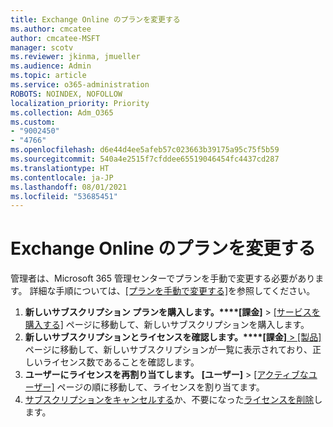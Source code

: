 ```yaml
---
title: Exchange Online のプランを変更する
ms.author: cmcatee
author: cmcatee-MSFT
manager: scotv
ms.reviewer: jkinma, jmueller
ms.audience: Admin
ms.topic: article
ms.service: o365-administration
ROBOTS: NOINDEX, NOFOLLOW
localization_priority: Priority
ms.collection: Adm_O365
ms.custom:
- "9002450"
- "4766"
ms.openlocfilehash: d6e44d4ee5afeb57c023663b39175a95c75f5b59
ms.sourcegitcommit: 540a4e2515f7cfddee65519046454fc4437cd287
ms.translationtype: HT
ms.contentlocale: ja-JP
ms.lasthandoff: 08/01/2021
ms.locfileid: "53685451"
---
```

# <a name="change-exchange-online-plans"></a>Exchange Online のプランを変更する

管理者は、Microsoft 365 管理センターでプランを手動で変更する必要があります。 詳細な手順については、[[プランを手動で変更する]](https://docs.microsoft.com/microsoft-365/commerce/subscriptions/change-plans-manually)を参照してください。

1. **新しいサブスクリプション プランを購入します。****[課金]** > [[サービスを購入する]](https://go.microsoft.com/fwlink/p/?linkid=868433) ページに移動して、新しいサブスクリプションを購入します。
2. **新しいサブスクリプションとライセンスを確認します。****[課金]**[ > [製品]](https://go.microsoft.com/fwlink/p/?linkid=842054) ページに移動して、新しいサブスクリプションが一覧に表示されており、正しいライセンス数であることを確認します。
3. **ユーザーにライセンスを再割り当てします。** **[ユーザー]** > [[アクティブなユーザー]](https://go.microsoft.com/fwlink/p/?linkid=834822) ページの順に移動して、ライセンスを割り当てます。
4. [サブスクリプションをキャンセルする](https://docs.microsoft.com/microsoft-365/commerce/subscriptions/cancel-your-subscription)か、不要になった[ライセンスを削除](https://docs.microsoft.com/microsoft-365/commerce/licenses/buy-licenses)します。